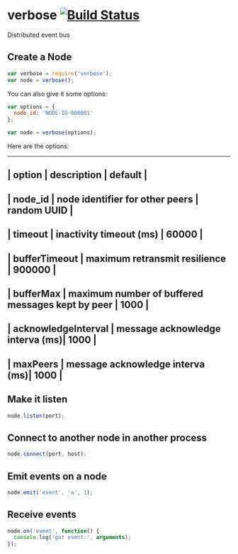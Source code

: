 # verbose [![Build Status](https://secure.travis-ci.org/pgte/verbose.png)](http://travis-ci.org/pgte/verbose)


Distributed event bus

## Create a Node

```javascript
var verbose = require('verbose');
var node = verbose();
```

You can also give it some options:

```javascript
var options = {
  node_id: 'NODE-ID-000001'
};

var node = verbose(options);
```

Here are the options:

---------------------------------------------------------------
| option      | description                     |  default    |
---------------------------------------------------------------
| node_id     | node identifier for other peers | random UUID |
---------------------------------------------------------------
| timeout     | inactivity timeout (ms)         | 60000       |
---------------------------------------------------------------
| bufferTimeout     | maximum retransmit resilience | 900000  |
---------------------------------------------------------------
| bufferMax     | maximum number of buffered messages kept by peer | 1000  |
---------------------------------------------------------------
| acknowledgeInterval     | message acknowledge interva (ms)| 1000  |
---------------------------------------------------------------
| maxPeers     | message acknowledge interva (ms)| 1000  |
---------------------------------------------------------------

## Make it listen

```javascript
node.listen(port);
```

## Connect to another node in another process

```javascript
node.connect(port, host);
```

## Emit events on a node

```javascript
node.emit('event', 'a', 1);
```

## Receive events

```javascript
node.on('event', function() {
  console.log('got event:', arguments);
});
```
